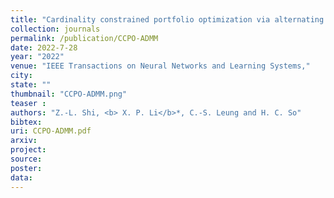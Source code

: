 ```yaml
---
title: "Cardinality constrained portfolio optimization via alternating direction method of multipliers"
collection: journals
permalink: /publication/CCPO-ADMM
date: 2022-7-28
year: "2022"
venue: "IEEE Transactions on Neural Networks and Learning Systems,"
city: 
state: ""
thumbnail: "CCPO-ADMM.png"
teaser : 
authors: "Z.-L. Shi, <b> X. P. Li</b>*, C.-S. Leung and H. C. So"
bibtex: 
uri: CCPO-ADMM.pdf
arxiv: 
project: 
source: 
poster: 
data:
---
```

